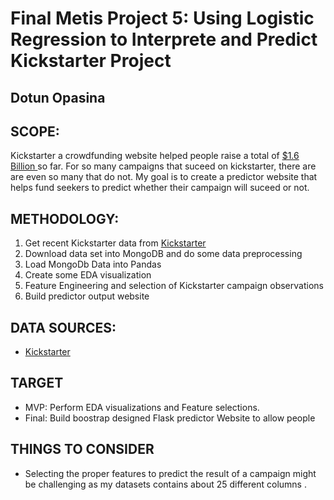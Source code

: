 # Final Metis  Project 5: Using Logistic Regression to Interprete and Predict Kickstarter Project 
## Dotun Opasina 

## SCOPE:

Kickstarter a crowdfunding website helped people raise a total of [$1.6 Billion ](https://www.cbsnews.com/news/inside-kickstarter-crowdfunding-ideas-that-fail-to-materialize/) so far. For so many campaigns that suceed on kickstarter, there are are even so many that do not. My goal is to create a predictor website that helps fund seekers to predict whether their campaign will suceed or not.

## METHODOLOGY:
1. Get recent Kickstarter data from [Kickstarter](https://webrobots.io/kickstarter-datasets/) <br>
2. Download data set into MongoDB and do some data preprocessing <br>
3. Load MongoDb Data into Pandas<br>
4. Create some EDA visualization <br>
5. Feature Engineering and selection of Kickstarter campaign observations <br>
6. Build predictor output website <br>

## DATA SOURCES:
-  [Kickstarter](https://webrobots.io/kickstarter-datasets/) <br>

## TARGET
- MVP: Perform EDA visualizations and Feature selections.
- Final: Build boostrap designed Flask predictor Website to allow people


## THINGS TO CONSIDER
- Selecting the proper features to predict the result of a campaign might be challenging as my datasets contains about 25 different columns .


